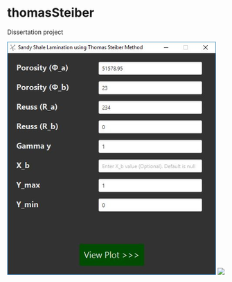 # thomasSteiber
Dissertation project

<img src="https://raw.githubusercontent.com/madHEYsia/thomasSteiber/master/screenshot.JPG" >
<img src="https://raw.githubusercontent.com/madHEYsia/thomasSteiber/master/screenshot1.JPG" >
